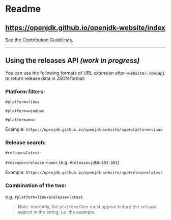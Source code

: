# Readme

## https://openjdk.github.io/openjdk-website/index

See the [Contribution Guidelines](CONTRIBUTING.md).

---

## Using the releases API _(work in progress)_

You can use the following formats of URL extension after `<website>.com/api` to return release data in JSON format:

### Platform filters:

`#platform=linux`

`#platform=windows`

`#platform=mac`

Example: `https://openjdk.github.io/openjdk-website/api#platform=linux`

### Release search:

`#release=latest`

`#release=<release-name>` (e.g. `#release=jdk8u152-b01`)

Example: `https://openjdk.github.io/openjdk-website/api#release=latest`

### Combination of the two:

e.g. `#platform=linux&release=latest`

> Note: currently, the `platform` filter must appear before the `release` search in the string, i.e. the example.
